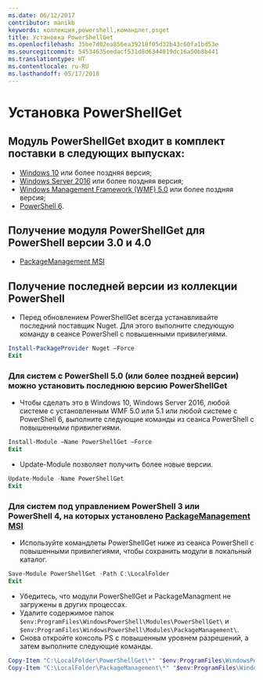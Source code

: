 ```yaml
---
ms.date: 06/12/2017
contributor: manikb
keywords: коллекция,powershell,командлет,psget
title: Установка PowerShellGet
ms.openlocfilehash: 35be7d02ea856ea39218f05d32b43c60fa1bd53e
ms.sourcegitcommit: 54534635eedacf531d8d6344019dc16a50b8b441
ms.translationtype: HT
ms.contentlocale: ru-RU
ms.lasthandoff: 05/17/2018
---
```

# <a name="installing-powershellget"></a>Установка PowerShellGet

## <a name="powershellget-is-an-in-box-module-in-the-following-releases"></a>Модуль PowerShellGet входит в комплект поставки в следующих выпусках:

- [Windows 10](https://www.microsoft.com/windows/get-windows-10) или более поздняя версия;
- [Windows Server 2016](https://technet.microsoft.com/windows-server-docs/get-started/windows-server-2016) или более поздняя версия;
- [Windows Management Framework (WMF) 5.0](https://www.microsoft.com/download/details.aspx?id=50395) или более поздняя версия;
- [PowerShell 6](https://github.com/PowerShell/PowerShell/releases).

## <a name="get-powershellget-module-for-powershell-versions-30-and-40"></a>Получение модуля PowerShellGet для PowerShell версии 3.0 и 4.0

- [PackageManagement MSI](http://go.microsoft.com/fwlink/?LinkID=746217&clcid=0x409)

## <a name="get-the-latest-version-from-powershell-gallery"></a>Получение последней версии из коллекции PowerShell

- Перед обновлением PowerShellGet всегда устанавливайте последний поставщик Nuget. Для этого выполните следующую команду в сеансе PowerShell с повышенными привилегиями.

```powershell
Install-PackageProvider Nuget –Force
Exit
```

### <a name="for-systems-with-powershell-50-or-newer-you-can-install-the-latest-powershellget"></a>Для систем с PowerShell 5.0 (или более поздней версии) можно установить последнюю версию PowerShellGet

- Чтобы сделать это в Windows 10, Windows Server 2016, любой системе с установленным WMF 5.0 или 5.1 или любой системе с PowerShell 6, выполните следующие команды из сеанса PowerShell с повышенными привилегиями.

```powershell
Install-Module –Name PowerShellGet –Force
Exit
```

- Update-Module позволяет получить более новые версии.

```powershell
Update-Module -Name PowerShellGet
Exit
```

### <a name="for-systems-running-powershell-3-or-powershell-4-that-have-installed-the-packagemanagement-msihttpgomicrosoftcomfwlinklinkid746217clcid0x409"></a>Для систем под управлением PowerShell 3 или PowerShell 4, на которых установлено [PackageManagement MSI](http://go.microsoft.com/fwlink/?LinkID=746217&clcid=0x409)

- Используйте командлеты PowerShellGet ниже из сеанса PowerShell с повышенными привилегиями, чтобы сохранить модули в локальный каталог.

```powershell
Save-Module PowerShellGet -Path C:\LocalFolder
Exit
```

- Убедитесь, что модули PowerShellGet и PackageManagment не загружены в других процессах.
- Удалите содержимое папок `$env:ProgramFiles\WindowsPowerShell\Modules\PowerShellGet\` и `$env:ProgramFiles\WindowsPowerShell\Modules\PackageManagement\`.
- Снова откройте консоль PS с повышенным уровнем разрешений, а затем выполните следующие команды.

```powershell
Copy-Item "C:\LocalFolder\PowerShellGet\*" "$env:ProgramFiles\WindowsPowerShell\Modules\PowerShellGet\" -Recurse -Force
Copy-Item "C:\LocalFolder\PackageManagement\*" "$env:ProgramFiles\WindowsPowerShell\Modules\PackageManagement\" -Recurse -Force
```